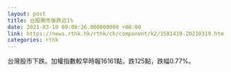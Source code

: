 ```yaml
---
layout: post
title: 台股開市後跌近1%
date: 2021-03-19 09:08:26.000000000 +08:00
link: https://news.rthk.hk/rthk/ch/component/k2/1581419-20210319.htm
categories: rthk
---
```


台灣股市下跌。加權指數較早時報16161點，跌125點，跌幅0.77%。
